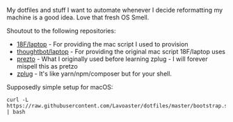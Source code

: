 My dotfiles and stuff I want to automate whenever I decide reformatting my machine is a good idea. Love that fresh OS Smell.

Shoutout to the following repositories:

* [18F/laptop](https://github.com/18F/laptop) - For providing the mac script I used to provision
* [thoughtbot/laptop](https://github.com/thoughtbot/laptop) - For providing the original mac script 18F/laptop uses
* [prezto](https://github.com/zsh-users/prezto) - What I originally used before learning zplug - I will forever mispell this as pretzo
* [zplug](https://github.com/zplug/zplug) - It's like yarn/npm/composer but for your shell.

Supposedly simple setup for macOS:

```
curl -L https://raw.githubusercontent.com/Lavoaster/dotfiles/master/bootstrap.sh | bash
```
